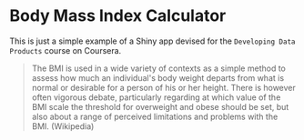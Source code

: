 # Body Mass Index Calculator

This is just a simple example of a Shiny app devised for the `Developing Data Products` course on Coursera.

> The BMI is used in a wide variety of contexts as a simple method to assess how much an individual's body weight departs from what is normal or desirable for a person of his or her height. There is however often vigorous debate, particularly regarding at which value of the BMI scale the threshold for overweight and obese should be set, but also about a range of perceived limitations and problems with the BMI. (Wikipedia)
